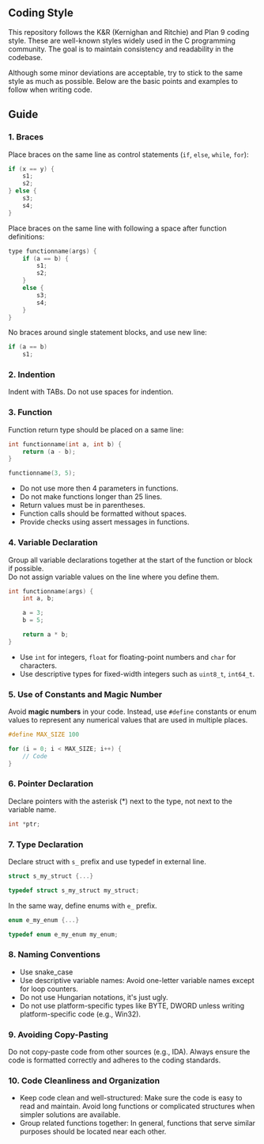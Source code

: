 ## Coding Style

This repository follows the K&R (Kernighan and Ritchie) and Plan 9 coding style. These are well-known styles widely used in the C programming community. The goal is to maintain consistency and readability in the codebase.

Although some minor deviations are acceptable, try to stick to the same style as much as possible. Below are the basic points and examples to follow when writing code.

## Guide

### 1. Braces

Place braces on the same line as control statements (`if`, `else`, `while`, `for`):

```C
if (x == y) {
    s1;
    s2;
} else {
    s3;
    s4;
}
```

Place braces on the same line with following a space after function definitions:

```c
type functionname(args) {
    if (a == b) {
        s1;
        s2;
    }
    else {
        s3;
        s4;
    }
}
```

No braces around single statement blocks, and use new line:

```C
if (a == b)
    s1;
```

### 2. Indention

Indent with TABs. Do not use spaces for indention.

### 3. Function

Function return type should be placed on a same line:

```C
int functionname(int a, int b) {
    return (a - b);
}

functionname(3, 5);
```

- Do not use more then 4 parameters in functions.
- Do not make functions longer than 25 lines.
- Return values must be in parentheses.
- Function calls should be formatted without spaces.
- Provide checks using assert messages in functions.

### 4. Variable Declaration

Group all variable declarations together at the start of the function or block if possible.\
Do not assign variable values ​​on the line where you define them.

```C
int functionname(args) {
    int a, b;

    a = 3;
    b = 5;

    return a * b;
}
```

- Use `int` for integers, `float` for floating-point numbers and `char` for characters.
- Use descriptive types for fixed-width integers such as `uint8_t`, `int64_t`.

### 5. Use of Constants and Magic Number

Avoid **magic numbers** in your code. Instead, use `#define` constants or enum values to represent any numerical values that are used in multiple places.

```C
#define MAX_SIZE 100

for (i = 0; i < MAX_SIZE; i++) {
    // Code
}
```

### 6. Pointer Declaration

Declare pointers with the asterisk (\*) next to the type, not next to the variable name.

```C
int *ptr;
```

### 7. Type Declaration

Declare struct with `s_` prefix and use typedef in external line.

```C
struct s_my_struct {...}

typedef struct s_my_struct my_struct;
```

In the same way, define enums with `e_` prefix.

```C
enum e_my_enum {...}

typedef enum e_my_enum my_enum;
```

### 8. Naming Conventions

- Use snake_case
- Use descriptive variable names: Avoid one-letter variable names except for loop counters.
- Do not use Hungarian notations, it's just ugly.
- Do not use platform-specific types like BYTE, DWORD unless writing platform-specific code (e.g., Win32).

### 9. Avoiding Copy-Pasting

Do not copy-paste code from other sources (e.g., IDA). Always ensure the code is formatted correctly and adheres to the coding standards.

### 10. Code Cleanliness and Organization

- Keep code clean and well-structured: Make sure the code is easy to read and maintain. Avoid long functions or complicated structures when simpler solutions are available.
- Group related functions together: In general, functions that serve similar purposes should be located near each other.
